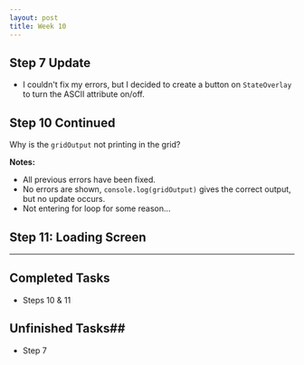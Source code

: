 ```yaml
---
layout: post
title: Week 10
---
```

## Step 7 Update ##
- I couldn't fix my errors, but I decided to create a button on `StateOverlay` to turn the ASCII attribute on/off.

## Step 10 Continued ##
Why is the `gridOutput` not printing in the grid?

**Notes:**
- All previous errors have been fixed.
- No errors are shown, `console.log(gridOutput)` gives the correct output, but no update occurs. 
- Not entering for loop for some reason...


## Step 11: Loading Screen ##

****

## Completed Tasks ##
- Steps 10 & 11

## Unfinished Tasks##
- Step 7
